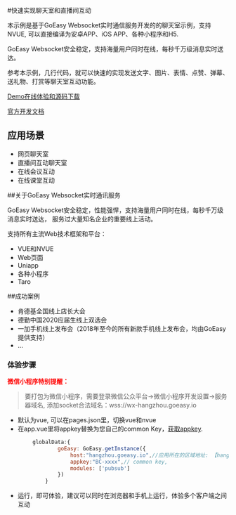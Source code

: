 
#快速实现聊天室和直播间互动

本示例是基于GoEasy Websocket实时通信服务开发的的聊天室示例，支持NVUE, 可以直接编译为安卓APP、iOS APP、各种小程序和H5.

GoEasy Websocket安全稳定，支持海量用户同时在线，每秒千万级消息实时送达。

参考本示例，几行代码，就可以快速的实现发送文字、图片、表情、点赞、弹幕、送礼物、打赏等聊天室互动功能。

[Demo在线体验和源码下载](https://www.goeasy.io/cn/demos/demos.html#livechat)

[官方开发文档](https://docs.goeasy.io/2.x/pubsub) 


## 应用场景
* 网页聊天室
* 直播间互动聊天室
* 在线会议互动
* 在线课堂互动


##关于GoEasy Websocket实时通讯服务

GoEasy Websocket安全稳定，性能强悍，支持海量用户同时在线，每秒千万级消息实时送达， 服务过大量知名企业的重要线上活动。

支持所有主流Web技术框架和平台：
* VUE和NVUE   
* Web页面
* Uniapp  
* 各种小程序   
* Taro    

##成功案例

* 肯德基全国线上店长大会
* 德勤中国2020应届生线上双选会
* 一加手机线上发布会（2018年至今的所有新款手机线上发布会，均由GoEasy提供支持）
* ...



### 体验步骤
<span style="color: red; font-weight: bold"> 微信小程序特别提醒：</span>          
              
> 要打包为微信小程序，需要登录微信公众平台->微信小程序开发设置->服务器域名, 添加socket合法域名：wss://wx-hangzhou.goeasy.io


*  默认为vue, 可以在pages.json里，切换vue和nvue
*  在app.vue里将appkey替换为您自己的common Key，[获取appkey](https://docs.goeasy.io/2.x/common/account/developer-account).
```js
        globalData:{
                goEasy: GoEasy.getInstance({
                    host:"hangzhou.goeasy.io",//应用所在的区域地址: 【hangzhou.goeasy.io |singapore.goeasy.io】
                    appkey:"BC-xxxx",// common key,
                    modules: ['pubsub']
                })
            }
```
*  运行，即可体验，建议可以同时在浏览器和手机上运行，体验多个客户端之间互动